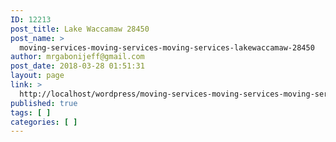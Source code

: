 ```yaml
---
ID: 12213
post_title: Lake Waccamaw 28450
post_name: >
  moving-services-moving-services-moving-services-lakewaccamaw-28450
author: mrgabonijeff@gmail.com
post_date: 2018-03-28 01:51:31
layout: page
link: >
  http://localhost/wordpress/moving-services-moving-services-moving-services-lakewaccamaw-28450/
published: true
tags: [ ]
categories: [ ]
---
```

